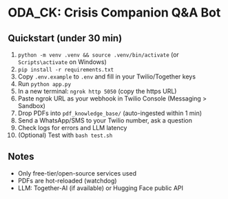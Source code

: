 # ODA_CK: Crisis Companion Q&A Bot

## Quickstart (under 30 min)

1. `python -m venv .venv && source .venv/bin/activate` (or `Scripts\activate` on Windows)
2. `pip install -r requirements.txt`
3. Copy `.env.example` to `.env` and fill in your Twilio/Together keys
4. Run `python app.py`
5. In a new terminal: `ngrok http 5050` (copy the https URL)
6. Paste ngrok URL as your webhook in Twilio Console (Messaging > Sandbox)
7. Drop PDFs into `pdf_knowledge_base/` (auto-ingested within 1 min)
8. Send a WhatsApp/SMS to your Twilio number, ask a question
9. Check logs for errors and LLM latency
10. (Optional) Test with `bash test.sh`

## Notes
- Only free-tier/open-source services used
- PDFs are hot-reloaded (watchdog)
- LLM: Together-AI (if available) or Hugging Face public API
